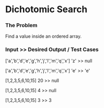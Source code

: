 # Dichotomic Search

### The Problem

Find a value inside an ordered array.

### Input >> Desired Output / Test Cases

['a','b','d','e','g','h','j','l','m','q','x'] 'z' >> null

['a','b','d','e','g','h','j','l','m','q','x'] 'e' >> 'e'

[1,2,3,5,6,10,15] 20 >> null

[1,2,3,5,6,10,15] 4 >> null

[1,2,3,5,6,10,15] 3 >> 3